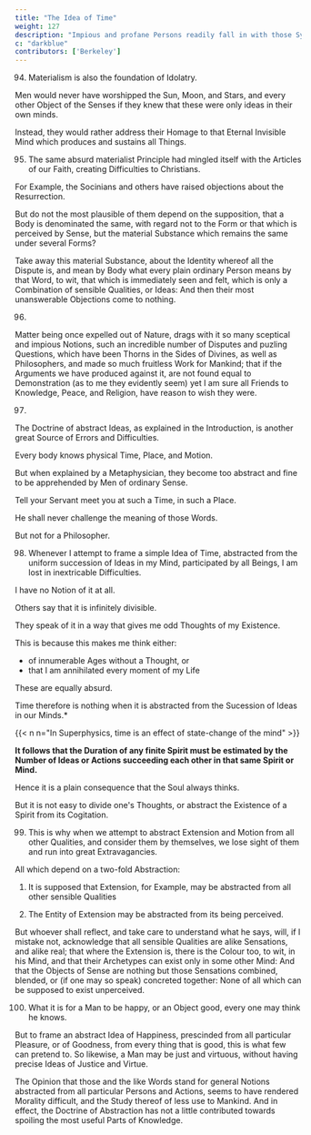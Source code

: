 ```yaml
---
title: "The Idea of Time"
weight: 127
description: "Impious and profane Persons readily fall in with those Systems which favour their Inclinations."
c: "darkblue"
contributors: ['Berkeley']
---
```



94. Materialism is also the foundation of Idolatry. 

<!-- The Existence of Matter, or Bodies unperceived, has not only been the main Support of Atheists and Fatalists, but on the same Principle doth Idolatry likewise in all its various Forms depend.  -->


Men would never have worshipped the Sun, Moon, and Stars, and every other Object of the Senses if they knew that these were only ideas in their own minds. 

<!-- , are only so many Sensations in their Minds, which have no other Existence but barely being perceived, doubtless they would never fall down, and worship their own Ideas;  -->

Instead, they would rather address their Homage to that Eternal Invisible Mind which produces and sustains all Things.


95. The same absurd materialist Principle had mingled itself with the Articles of our Faith, creating  Difficulties to Christians. 

For Example, the Socinians and others have raised objections about the Resurrection.

But do not the most plausible of them depend on the supposition, that a Body is denominated the same, with regard not to the Form or that which is perceived by Sense, but the material Substance which remains the same under several Forms? 

Take away this material Substance, about the Identity whereof all the Dispute is, and mean by Body what every plain ordinary Person means by that Word, to wit, that which is immediately seen and felt, which is only a Combination of sensible Qualities, or Ideas: And then their most unanswerable Objections come to nothing.


96. 

Matter being once expelled out of Nature, drags with it so many sceptical and impious Notions, such an incredible number of Disputes and puzling Questions, which have been Thorns in the Sides of Divines, as well as Philosophers, and made so much fruitless Work for Mankind; that if the Arguments we have produced against it, are not found equal to Demonstration (as to me they evidently seem) yet I am sure all Friends to Knowledge, Peace, and Religion, have reason to wish they were.


97. 

<!-- Beside the external Existence of the Objects of Perception, another , with regard to Ideal Knowledge, is  -->

The Doctrine of abstract Ideas, as explained in the Introduction, is another great Source of Errors and Difficulties.

<!-- The plainest Things in the World, those we are most intimately acquainted with, and perfectly know, when they are considered in an abstract way, appear strangely difficult and incomprehensible.  -->

Every body knows physical Time, Place, and Motion.

But when explained by a Metaphysician, they become too abstract and fine to be apprehended by Men of ordinary Sense.

Tell your Servant meet you at such a Time, in such a Place.

He shall never challenge the meaning of those Words.

 <!-- In conceiving that particular Time and Place, or the Motion by which he is to get thither, he finds not the least Difficulty. -->

But not for a Philosopher. 

<!-- But if Time be taken, exclusive of all those particular Actions and Ideas that diversify the Day, merely for the Continuation of Existence, or Duration in Abstract, then it will perhaps gravel even a Philosopher to comprehend it. -->


98. Whenever I attempt to frame a simple Idea of Time, abstracted from the uniform succession of Ideas in my Mind, participated by all Beings, I am lost in inextricable Difficulties.

I have no Notion of it at all.

Others say that it is infinitely divisible. 

They speak of it in a way that gives me odd Thoughts of my Existence.

This is because this makes me think either:
- of innumerable Ages without a Thought, or
- that I am annihilated every moment of my Life

These are equally absurd. 

 <!-- Since that Doctrine lays one under an absolute necessity of thinking, either that he passes away  -->

Time therefore is nothing when it is abstracted from the Sucession of Ideas in our Minds.*

{{< n n="In Superphysics, time is an effect of state-change of the mind" >}}


**It follows that the Duration of any finite Spirit must be estimated by the Number of Ideas or Actions succeeding each other in that same Spirit or Mind.** 

Hence it is a plain consequence that the Soul always thinks.

But it is not easy to divide one's Thoughts, or abstract the Existence of a Spirit from its Cogitation.

<!-- , will, I believe, find it no easy Task. -->


99. This is why when we attempt to abstract Extension and Motion from all other Qualities, and consider them by themselves, we lose sight of them and run into great Extravagancies.

All which depend on a two-fold Abstraction: 

1. It is supposed that Extension, for Example, may be abstracted from all other sensible Qualities

2. The Entity of Extension may be abstracted from its being perceived. 


But whoever shall reflect, and take care to understand what he says, will, if I mistake not, acknowledge that all sensible Qualities are alike Sensations, and alike real; that where the Extension is, there is the Colour too, to wit, in his Mind, and that their Archetypes can exist only in some other Mind: And that the Objects of Sense are nothing but those Sensations combined, blended, or (if one may so speak) concreted together: None of all which can be supposed to exist unperceived.


100. What it is for a Man to be happy, or an Object good, every one may think he knows.

But to frame an abstract Idea of Happiness, prescinded from all particular Pleasure, or of Goodness, from every thing that is good, this is what few can pretend to. So likewise, a Man may be just and virtuous, without having precise Ideas of Justice and Virtue. 

The Opinion that those and the like Words stand for general Notions abstracted from all particular Persons and Actions, seems to have rendered Morality difficult, and the Study thereof of less use to Mankind. And in effect, the Doctrine of Abstraction has not a little contributed towards spoiling the most useful Parts of Knowledge.
